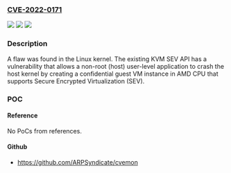 ### [CVE-2022-0171](https://cve.mitre.org/cgi-bin/cvename.cgi?name=CVE-2022-0171)
![](https://img.shields.io/static/v1?label=Product&message=kernel&color=blue)
![](https://img.shields.io/static/v1?label=Version&message=n%2Fa&color=blue)
![](https://img.shields.io/static/v1?label=Vulnerability&message=CWE-459%20-%20Incomplete%20Cleanup.&color=brighgreen)

### Description

A flaw was found in the Linux kernel. The existing KVM SEV API has a vulnerability that allows a non-root (host) user-level application to crash the host kernel by creating a confidential guest VM instance in AMD CPU that supports Secure Encrypted Virtualization (SEV).

### POC

#### Reference
No PoCs from references.

#### Github
- https://github.com/ARPSyndicate/cvemon

